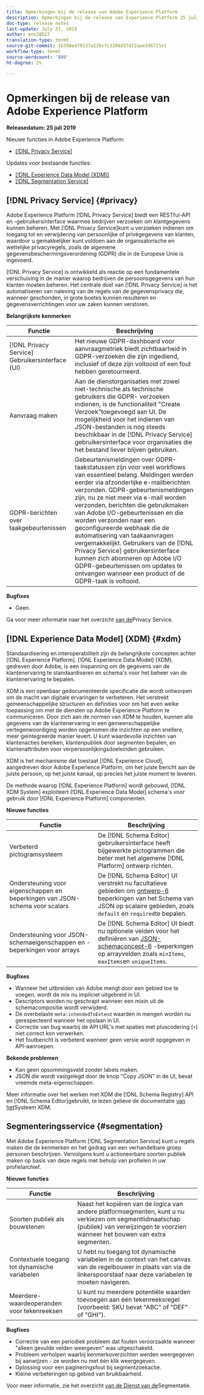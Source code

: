 ```yaml
---
title: Opmerkingen bij de release van Adobe Experience Platform
description: Opmerkingen bij de release van Experience Platform 25 juli 2019
doc-type: release notes
last-update: July 31, 2019
author: ens28527
translation-type: tm+mt
source-git-commit: 1b398e479137a12bcfc3208d37472aae3d6721e1
workflow-type: tm+mt
source-wordcount: '800'
ht-degree: 2%

---
```



# Opmerkingen bij de release van Adobe Experience Platform

**Releasedatum: 25 juli 2019**

Nieuwe functies in Adobe Experience Platform:

* [[!DNL Privacy Service]](#privacy)

Updates voor bestaande functies:

* [[!DNL Experience Data Model (XDM)]](#xdm)
* [[!DNL Segmentation Service]](#segmentation)

## [!DNL Privacy Service] {#privacy}

Adobe Experience Platform [!DNL Privacy Service] biedt een RESTful-API en -gebruikersinterface waarmee bedrijven verzoeken om klantgegevens kunnen beheren. Met [!DNL Privacy Service]kunt u verzoeken indienen om toegang tot en verwijdering van persoonlijke of privégegevens van klanten, waardoor u gemakkelijker kunt voldoen aan de organisatorische en wettelijke privacyregels, zoals de algemene gegevensbeschermingsverordening (GDPR) die in de Europese Unie is ingevoerd.

[!DNL Privacy Service] is ontwikkeld als reactie op een fundamentele verschuiving in de manier waarop bedrijven de persoonsgegevens van hun klanten moeten beheren. Het centrale doel van [!DNL Privacy Service] is het automatiseren van naleving van de regels van de gegevensprivacy die, wanneer geschonden, in grote boetes kunnen resulteren en gegevensverrichtingen voor uw zaken kunnen verstoren.

**Belangrijkste kenmerken**

| Functie | Beschrijving |
|---|---|
| [!DNL Privacy Service] Gebruikersinterface (UI) | Het nieuwe GDPR-dashboard voor aanvraagmetriek biedt zichtbaarheid in GDPR-verzoeken die zijn ingediend, inclusief of deze zijn voltooid of een fout hebben geretourneerd. |
| Aanvraag maken | Aan de dienstorganisaties met zowel niet-technische als technische gebruikers die GDPR- verzoeken indienen, is de functionaliteit &quot;Create Verzoek&quot;toegevoegd aan UI. De mogelijkheid voor het indienen van JSON-bestanden is nog steeds beschikbaar in de [!DNL Privacy Service] gebruikersinterface voor organisaties die het bestand liever blijven gebruiken. |
| GDPR-berichten over taakgebeurtenissen | Gebeurtenismeldingen over GDPR-taakstatussen zijn voor veel workflows van essentieel belang. Meldingen werden eerder via afzonderlijke e-mailberichten verzonden. GDPR-gebeurtenismeldingen zijn, nu ze niet meer via e-mail worden verzonden, berichten die gebruikmaken van Adobe I/O-gebeurtenissen en die worden verzonden naar een geconfigureerde webhaak die de automatisering van taakaanvragen vergemakkelijkt. Gebruikers van de [!DNL Privacy Service] gebruikersinterface kunnen zich abonneren op Adobe I/O GDPR-gebeurtenissen om updates te ontvangen wanneer een product of de GDPR-taak is voltooid. |

**Bugfixes**

* Geen.

Ga voor meer informatie naar het overzicht [van de](../../privacy-service/home.md)Privacy Service.

## [!DNL Experience Data Model] (XDM) {#xdm}

Standaardisering en interoperabiliteit zijn de belangrijkste concepten achter [!DNL Experience Platform]. [!DNL Experience Data Model] (XDM), gedreven door Adobe, is een inspanning om de gegevens van de klantenervaring te standaardiseren en schema&#39;s voor het beheer van de klantenervaring te bepalen.

XDM is een openbaar gedocumenteerde specificatie die wordt ontworpen om de macht van digitale ervaringen te verbeteren. Het verstrekt gemeenschappelijke structuren en definities voor om het even welke toepassing om met de diensten op Adobe Experience Platform te communiceren. Door zich aan de normen van XDM te houden, kunnen alle gegevens van de klantenervaring in een gemeenschappelijke vertegenwoordiging worden opgenomen die inzichten op een snellere, meer geïntegreerde manier levert. U kunt waardevolle inzichten van klantenacties bereiken, klantenpubliek door segmenten bepalen, en klantenattributen voor verpersoonlijkingsdoeleinden gebruiken.

XDM is het mechanisme dat toestaat [!DNL Experience Cloud], aangedreven door Adobe Experience Platform, om het juiste bericht aan de juiste persoon, op het juiste kanaal, op precies het juiste moment te leveren.

De methode waarop [!DNL Experience Platform] wordt gebouwd, [!DNL XDM System] exploiteert [!DNL Experience Data Model] schema&#39;s voor gebruik door [!DNL Experience Platform] componenten.

**Nieuwe functies**

| Functie | Beschrijving |
|---|---|
| Verbeterd pictogramsysteem | De [!DNL Schema Editor] gebruikersinterface heeft bijgewerkte pictogrammen die beter met het algemene [!DNL Platform] ontwerp richten. |
| Ondersteuning voor eigenschappen en beperkingen van JSON-schema voor scalars | De [!DNL Schema Editor] UI verstrekt nu facultatieve gebieden om [ontwerp-6](https://tools.ietf.org/html/draft-wright-json-schema-01) beperkingen van het Schema van JSON op scalaire gebieden, zoals `default` en `required`te bepalen. |
| Ondersteuning voor JSON-schemaeigenschappen en -beperkingen voor arrays | De [!DNL Schema Editor] UI biedt nu optionele velden voor het definiëren van [JSON-schemaconcept-6](https://tools.ietf.org/html/draft-wright-json-schema-01) -beperkingen op arrayvelden zoals `minItems`, `maxItems`en `uniqueItems`. |

**Bugfixes**

* Wanneer het uitbreiden van Adobe mengt door een gebied toe te voegen, wordt de mix nu impliciet uitgebreid in UI.
* Descriptors worden nu geschrapt wanneer een mixin uit de schemacompositie wordt verwijderd.
* De overbelaste `meta:intendedToExtend` waarden in mengen worden nu gerespecteerd wanneer het opslaan in UI.
* Correctie van bug waarbij de API URL&#39;s met spaties met pluscodering (`+`) niet correct kon verwerken.
* Het foutbericht is verbeterd wanneer geen versie wordt opgegeven in API-aanroepen.

**Bekende problemen**

* Kan geen opsommingsveld zonder labels maken.
* JSON die wordt vastgelegd door de knop &quot;Copy JSON&quot; in de UI, bevat vreemde meta-eigenschappen.

Meer informatie over het werken met XDM die [!DNL Schema Registry] API en [!DNL Schema Editor]gebruikt, te lezen gelieve de documentatie [van het](../../xdm/home.md)Systeem XDM.

## Segmenteringsservice {#segmentation}

Met Adobe Experience Platform [!DNL Segmentation Service] kunt u regels maken die de kenmerken en het gedrag van een verhandelbare groep personen beschrijven. Vervolgens kunt u actioneerbare soorten publiek maken op basis van deze regels met behulp van profielen in uw profielarchief.

**Nieuwe functies**

| Functie | Beschrijving |
| -----------| ---------- |
| Soorten publiek als bouwstenen | Naast het kopiëren van de logica van andere platformsegmenten, kunt u nu verkiezen om segmentlidmaatschap (publiek) van verwijzingen te voorzien wanneer het bouwen van extra segmenten. |
| Contextuele toegang tot dynamische variabelen | U hebt nu toegang tot dynamische variabelen in de context van het canvas van de regelbouwer in plaats van via de linkerspoorstaaf naar deze variabelen te moeten navigeren. |
| Meerdere-waardeoperanden voor tekenreeksen | U kunt nu meerdere potentiële waarden toevoegen aan één tekenreeksregel (voorbeeld: SKU bevat &quot;ABC&quot; of &quot;DEF&quot; of &quot;GHI&quot;). |

**Bugfixes**

* Correctie van een periodiek probleem dat fouten veroorzaakte wanneer &quot;alleen gevulde velden weergeven&quot; was uitgeschakeld.
* Probleem verholpen waarbij kenmerkoverzichten werden weergegeven bij aanwijzen - ze worden nu met één klik weergegeven.
* Oplossing voor een pagineringsfout bij segmentzoekactie.
* Kleine verbeteringen op gebied van bruikbaarheid.

Voor meer informatie, zie het overzicht [van de Dienst van de](../../segmentation/home.md)Segmentatie.